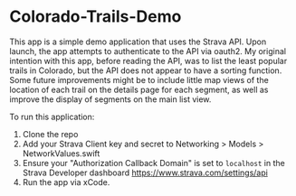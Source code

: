 # Colorado-Trails-Demo

This app is a simple demo application that uses the Strava API. Upon launch, the app attempts to authenticate to the API via oauth2. My original intention with this app, before reading the API, was to list the least popular trails in Colorado, but the API does not appear to have a sorting function. Some future improvements might be to include little map views of the location of each trail on the details page for each segment, as well as improve the display of segments on the main list view.

To run this application: 
1. Clone the repo
2. Add your Strava Client key and secret to Networking > Models > NetworkValues.swift
3. Ensure your "Authorization Callback Domain" is set to `localhost` in the Strava Developer dashboard https://www.strava.com/settings/api
4. Run the app via xCode.
